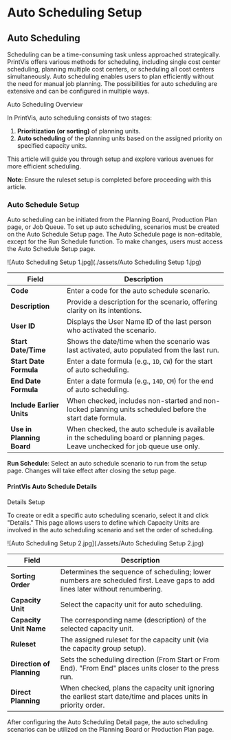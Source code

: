 # Auto Scheduling Setup


## Auto Scheduling

Scheduling can be a time-consuming task unless approached strategically. PrintVis offers various methods for scheduling, including single cost center scheduling, planning multiple cost centers, or scheduling all cost centers simultaneously. Auto scheduling enables users to plan efficiently without the need for manual job planning. The possibilities for auto scheduling are extensive and can be configured in multiple ways.

Auto Scheduling Overview

In PrintVis, auto scheduling consists of two stages:
1. **Prioritization (or sorting)** of planning units.
2. **Auto scheduling** of the planning units based on the assigned priority on specified capacity units.

This article will guide you through setup and explore various avenues for more efficient scheduling.

**Note**: Ensure the ruleset setup is completed before proceeding with this article.

### Auto Schedule Setup

Auto scheduling can be initiated from the Planning Board, Production Plan page, or Job Queue. To set up auto scheduling, scenarios must be created on the Auto Schedule Setup page. The Auto Schedule page is non-editable, except for the Run Schedule function. To make changes, users must access the Auto Schedule Setup page.


![Auto Scheduling Setup 1.jpg](./assets/Auto Scheduling Setup 1.jpg)
 

| Field                  | Description                                                                                                                   |
|------------------------|-------------------------------------------------------------------------------------------------------------------------------|
| **Code**               | Enter a code for the auto schedule scenario.                                                                                 |
| **Description**        | Provide a description for the scenario, offering clarity on its intentions.                                                  |
| **User ID**            | Displays the User Name ID of the last person who activated the scenario.                                                      |
| **Start Date/Time**    | Shows the date/time when the scenario was last activated, auto populated from the last run.                                   |
| **Start Date Formula** | Enter a date formula (e.g., `1D`, `CW`) for the start of auto scheduling.                                                    |
| **End Date Formula**   | Enter a date formula (e.g., `14D`, `CM`) for the end of auto scheduling.                                                    |
| **Include Earlier Units** | When checked, includes non-started and non-locked planning units scheduled before the start date formula.                  |
| **Use in Planning Board** | When checked, the auto schedule is available in the scheduling board or planning pages. Leave unchecked for job queue use only. |

**Run Schedule**: Select an auto schedule scenario to run from the setup page. Changes will take effect after closing the setup page.

#### PrintVis Auto Schedule Details

Details Setup

To create or edit a specific auto scheduling scenario, select it and click "Details." This page allows users to define which Capacity Units are involved in the auto scheduling scenario and set the order of scheduling.


![Auto Scheduling Setup 2.jpg](./assets/Auto Scheduling Setup 2.jpg)

| Field                  | Description                                                                                                                      |
|------------------------|------------------------------------------------------------------------------------------------------------------------------|
| **Sorting Order**      | Determines the sequence of scheduling; lower numbers are scheduled first. Leave gaps to add lines later without renumbering. |
| **Capacity Unit**      | Select the capacity unit for auto scheduling.                                                                                 |
| **Capacity Unit Name** | The corresponding name (description) of the selected capacity unit.                                                             |
| **Ruleset**            | The assigned ruleset for the capacity unit (via the capacity group setup).                                                      |
| **Direction of Planning** | Sets the scheduling direction (From Start or From End). "From End" places units closer to the press run.                       |
| **Direct Planning**    | When checked, plans the capacity unit ignoring the earliest start date/time and places units in priority order.                 |

After configuring the Auto Scheduling Detail page, the auto scheduling scenarios can be utilized on the Planning Board or Production Plan page.

